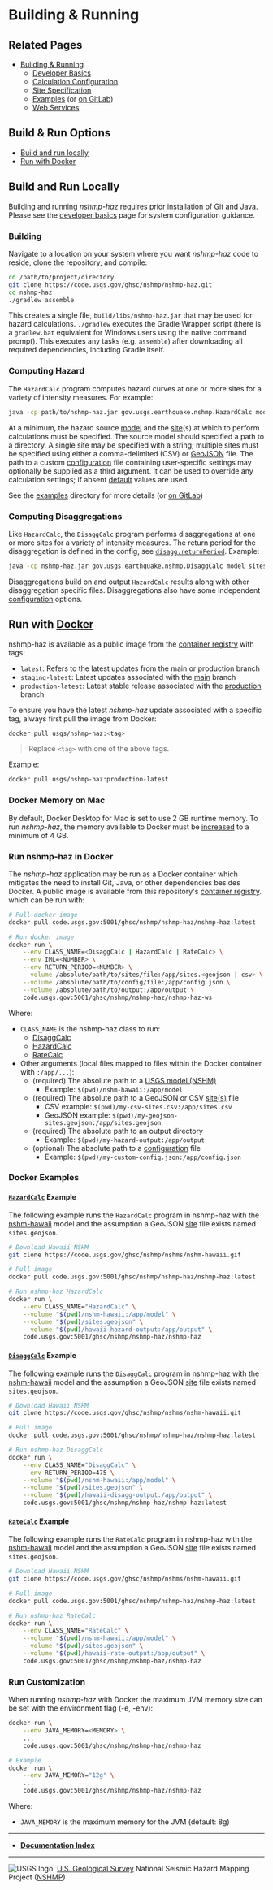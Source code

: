 # Building & Running

## Related Pages

* [Building & Running](./Building-&-Running.md#building-&-running)
  * [Developer Basics](./Developer-Basics.md#developer-basics)
  * [Calculation Configuration](./Calculation-Configuration.md#calculation-configuration)
  * [Site Specification](./Site-Specification.md#site-specification)
  * [Examples](../../etc/examples) (or
    [on GitLab](https://code.usgs.gov/ghsc/nshmp/nshmp-haz/-/tree/main/etc/examples))
  * [Web Services](./Web-Services.md)

## Build & Run Options

* [Build and run locally](#build-and-run-locally)
* [Run with Docker](#run-with-docker)

## Build and Run Locally

Building and running *nshmp-haz* requires prior installation of Git and Java. Please see the
[developer basics](./Developer-Basics.md) page for system configuration guidance.  

### Building

Navigate to a location on your system where you want *nshmp-haz* code to reside, clone the
repository, and compile:

```bash
cd /path/to/project/directory
git clone https://code.usgs.gov/ghsc/nshmp/nshmp-haz.git
cd nshmp-haz
./gradlew assemble
```

This creates a single file, `build/libs/nshmp-haz.jar` that may be used for hazard calculations.
`./gradlew` executes the Gradle Wrapper script (there is a `gradlew.bat` equivalent for Windows
users using the native command prompt). This executes any tasks (e.g. `assemble`) after
downloading all required dependencies, including Gradle itself.

### Computing Hazard

The `HazardCalc` program computes hazard curves at one or more sites for a variety of intensity
measures. For example:

```bash
java -cp path/to/nshmp-haz.jar gov.usgs.earthquake.nshmp.HazardCalc model sites [config]
```

At a minimum, the hazard source [model](./Hazard-Model.md) and the [site](./Site-Specification.md)(s)
at which to perform calculations must be specified. The source model should specified a path to a
directory. A single site may be specified with a string; multiple sites must be specified using
either a comma-delimited (CSV) or [GeoJSON](http://geojson.org) file. The path to a custom
[configuration](./Calculation-Configuration.md) file containing user-specific settings may optionally
be supplied as a third argument. It can be used to override any calculation settings; if absent
[default](./Calculation-Configuration.md) values are used.

See the [examples](../../etc/examples) directory for more details (or
[on GitLab](https://code.usgs.gov/ghsc/nshmp/nshmp-haz/-/tree/main/etc/examples))

### Computing Disaggregations

Like `HazardCalc`, the `DisaggCalc` program performs disaggregations at one or more sites for a
variety of intensity measures. The return period for the disaggregation is defined in the config,
see [`disagg.returnPeriod`](./Calculation-Configuration.md#calculation-configuration-parameters).
Example:

```bash
java -cp nshmp-haz.jar gov.usgs.earthquake.nshmp.DisaggCalc model sites [config]
```

Disaggregations build on and output `HazardCalc` results along with other disaggregation specific
files. Disaggregations also have some independent
[configuration](./Calculation-Configuration.md#calculation-configuration-parameters) options.

## Run with [Docker](https://docs.docker.com/install/)

nshmp-haz is available as a public image from the
[container registry](https://code.usgs.gov/ghsc/nshmp/nshmp-haz/container_registry)
with tags:

* `latest`: Refers to the latest updates from the main or production branch
* `staging-latest`: Latest updates associated with the
[main](https://code.usgs.gov/ghsc/nshmp/nshmp-haz/-/tree/main) branch
* `production-latest`: Latest stable release associated with the
[production](https://code.usgs.gov/ghsc/nshmp/nshmp-haz/-/tree/production) branch

To ensure you have the latest *nshmp-haz* update associated with a specific tag,
always first pull the image from Docker:

```bash
docker pull usgs/nshmp-haz:<tag>
```

> Replace `<tag>` with one of the above tags.

Example:

```bash
docker pull usgs/nshmp-haz:production-latest
```

### Docker Memory on Mac

By default, Docker Desktop for Mac is set to use 2 GB runtime memory. To run *nshmp-haz*, the
memory available to Docker must be [increased](https://docs.docker.com/docker-for-mac/#advanced)
to a minimum of 4 GB.

### Run nshmp-haz in Docker

The *nshmp-haz* application may be run as a Docker container which mitigates the need to install
Git, Java, or other dependencies besides Docker. A public image is available
from this repository's
[container registry](https://code.usgs.gov/ghsc/nshmp/nshmp-haz/container_registry).
which can be run with:

```bash
# Pull docker image
docker pull code.usgs.gov:5001/ghsc/nshmp/nshmp-haz/nshmp-haz:latest 

# Run docker image
docker run \
    --env CLASS_NAME=<DisaggCalc | HazardCalc | RateCalc> \
    --env IML=<NUMBER> \
    --env RETURN_PERIOD=<NUMBER> \
    --volume /absolute/path/to/sites/file:/app/sites.<geojson | csv> \
    --volume /absolute/path/to/config/file:/app/config.json \
    --volume /absolute/path/to/output:/app/output \
    code.usgs.gov:5001/ghsc/nshmp/nshmp-haz/nshmp-haz-ws
```

Where:

* `CLASS_NAME` is the nshmp-haz class to run:
  * [DisaggCalc](../../src/main/java/gov/usgs/earthquake/nshmp/DisaggCalc.java)
  * [HazardCalc](../../src/main/java/gov/usgs/earthquake/nshmp/HazardCalc.java)
  * [RateCalc](../../src/main/java/gov/usgs/earthquake/nshmp/RateCalc.java)
* Other arguments (local files mapped to files within the Docker container with `:/app/...`):
  * (required) The absolute path to a [USGS model (NSHM)](./USGS-Models.md)
    * Example: `$(pwd)/nshm-hawaii:/app/model`
  * (required) The absolute path to a GeoJSON or CSV [site(s)](./Site-Specification.md) file
    * CSV example: `$(pwd)/my-csv-sites.csv:/app/sites.csv`
    * GeoJSON example: `$(pwd)/my-geojson-sites.geojson:/app/sites.geojson`
  * (required) The absolute path to an output directory
    * Example: `$(pwd)/my-hazard-output:/app/output`
  * (optional) The absolute path to a [configuration](./Calculation-Configuration.md) file
    * Example: `$(pwd)/my-custom-config.json:/app/config.json`

### Docker Examples

#### [`HazardCalc`](../../src/main/java/gov/usgs/earthquake/nshmp/HazardCalc.java) Example

The following example runs the `HazardCalc` program in nshmp-haz with the
[nshm-hawaii](https://code.usgs.gov/ghsc/nshmp/nshms/nshm-hawaii.git) model and the
assumption a GeoJSON [site](./Site-Specification.md) file exists named `sites.geojson`.

```bash
# Download Hawaii NSHM
git clone https://code.usgs.gov/ghsc/nshmp/nshms/nshm-hawaii.git

# Pull image
docker pull code.usgs.gov:5001/ghsc/nshmp/nshmp-haz/nshmp-haz:latest 

# Run nshmp-haz HazardCalc
docker run \
    --env CLASS_NAME="HazardCalc" \
    --volume "$(pwd)/nshm-hawaii:/app/model" \
    --volume "$(pwd)/sites.geojson" \
    --volume "$(pwd)/hawaii-hazard-output:/app/output" \
    code.usgs.gov:5001/ghsc/nshmp/nshmp-haz/nshmp-haz
```

#### [`DisaggCalc`](../../src/main/java/gov/usgs/earthquake/nshmp/DisaggCalc.java) Example

The following example runs the `DisaggCalc` program in nshmp-haz with the
[nshm-hawaii](https://code.usgs.gov/ghsc/nshmp/nshms/nshm-hawaii.git) model and the
assumption a GeoJSON [site](./Site-Specification.md) file exists named `sites.geojson`.

```bash
# Download Hawaii NSHM
git clone https://code.usgs.gov/ghsc/nshmp/nshms/nshm-hawaii.git

# Pull image
docker pull code.usgs.gov:5001/ghsc/nshmp/nshmp-haz/nshmp-haz:latest 

# Run nshmp-haz DisaggCalc
docker run \
    --env CLASS_NAME="DisaggCalc" \
    --env RETURN_PERIOD=475 \
    --volume "$(pwd)/nshm-hawaii:/app/model" \
    --volume "$(pwd)/sites.geojson" \
    --volume "$(pwd)/hawaii-disagg-output:/app/output" \
    code.usgs.gov:5001/ghsc/nshmp/nshmp-haz/nshmp-haz:latest
```

#### [`RateCalc`](../../src/main/java/gov/usgs/earthquake/nshmp/RateCalc.java) Example

The following example runs the `RateCalc` program in nshmp-haz with the
[nshm-hawaii](https://code.usgs.gov/ghsc/nshmp/nshms/nshm-hawaii.git) model and the
assumption a GeoJSON [site](./Site-Specification.md) file exists named `sites.geojson`.

```bash
# Download Hawaii NSHM
git clone https://code.usgs.gov/ghsc/nshmp/nshms/nshm-hawaii.git

# Pull image
docker pull code.usgs.gov:5001/ghsc/nshmp/nshmp-haz/nshmp-haz:latest 

# Run nshmp-haz RateCalc
docker run \
    --env CLASS_NAME="RateCalc" \
    --volume "$(pwd)/nshm-hawaii:/app/model" \
    --volume "$(pwd)/sites.geojson" \
    --volume "$(pwd)/hawaii-rate-output:/app/output" \
    code.usgs.gov:5001/ghsc/nshmp/nshmp-haz/nshmp-haz
```

### Run Customization

When running *nshmp-haz* with Docker the maximum JVM memory size can
be set with the environment flag (-e, -env):

```bash
docker run \
    --env JAVA_MEMORY=<MEMORY> \
    ...
    code.usgs.gov:5001/ghsc/nshmp/nshmp-haz/nshmp-haz

# Example
docker run \
    --env JAVA_MEMORY="12g" \
    ...
    code.usgs.gov:5001/ghsc/nshmp/nshmp-haz/nshmp-haz
```

Where:

* `JAVA_MEMORY` is the maximum memory for the JVM (default: 8g)

---

* [**Documentation Index**](../README.md)

---
![USGS logo](./images/usgs-icon.png) &nbsp;[U.S. Geological Survey](https://www.usgs.gov)
National Seismic Hazard Mapping Project ([NSHMP](https://earthquake.usgs.gov/hazards/))
